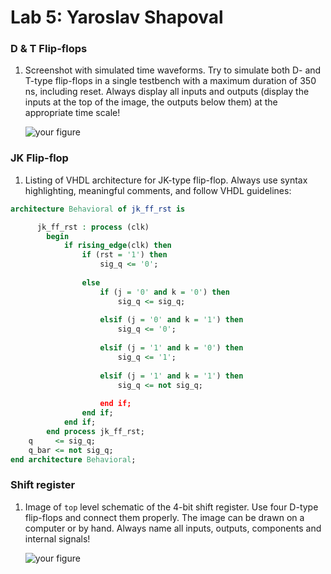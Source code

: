 # Lab 5: Yaroslav Shapoval

### D & T Flip-flops

1. Screenshot with simulated time waveforms. Try to simulate both D- and T-type flip-flops in a single testbench with a maximum duration of 350 ns, including reset. Always display all inputs and outputs (display the inputs at the top of the image, the outputs below them) at the appropriate time scale!

   ![your figure]()

### JK Flip-flop

1. Listing of VHDL architecture for JK-type flip-flop. Always use syntax highlighting, meaningful comments, and follow VHDL guidelines:

```vhdl
architecture Behavioral of jk_ff_rst is

      jk_ff_rst : process (clk)
        begin
            if rising_edge(clk) then
                if (rst = '1') then
                    sig_q <= '0';
                    
                else
                    if (j = '0' and k = '0') then
                        sig_q <= sig_q;
                        
                    elsif (j = '0' and k = '1') then
                        sig_q <= '0';
                        
                    elsif (j = '1' and k = '0') then
                        sig_q <= '1';
                        
                    elsif (j = '1' and k = '1') then
                        sig_q <= not sig_q;
                        
                    end if;
                end if;
            end if;
        end process jk_ff_rst;
    q     <= sig_q;
    q_bar <= not sig_q;
end architecture Behavioral;
```

### Shift register

1. Image of `top` level schematic of the 4-bit shift register. Use four D-type flip-flops and connect them properly. The image can be drawn on a computer or by hand. Always name all inputs, outputs, components and internal signals!

   ![your figure]()
